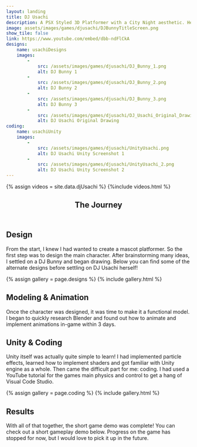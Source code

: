 ```yaml
---
layout: landing
title: DJ Usachi
description: A PSX Styled 3D Platformer with a City Night aesthetic. Help Usachi try to collect all of her missing vinyls!
image: assets/images/games/djusachi/DJBunnyTitleScreen.png
show_tile: false
link: https://www.youtube.com/embed/dbb-ndFlCkA
designs:
    name: usachiDesigns
    images:
        -
            src: /assets/images/games/djusachi/DJ_Bunny_1.png
            alt: DJ Bunny 1
        -
            src: /assets/images/games/djusachi/DJ_Bunny_2.png
            alt: DJ Bunny 2
        -
            src: /assets/images/games/djusachi/DJ_Bunny_3.png
            alt: DJ Bunny 3
        -
            src: /assets/images/games/djusachi/DJ_Usachi_Original_Drawing.png
            alt: DJ Usachi Original Drawing
coding:
    name: usachiUnity
    images:
        -
            src: /assets/images/games/djusachi/UnityUsachi.png
            alt: DJ Usachi Unity Screenshot 1
        -
            src: /assets/images/games/djusachi/UnityUsachi_2.png
            alt: DJ Usachi Unity Screenshot 2
---
```

{% assign videos = site.data.djUsachi %}
{%include videos.html %}

<!-- One -->
<section id="one">
    <div class="inner">
        <header class="major">
            <h1>The Journey</h1>
        </header>
        <h2 id="design">Design</h2>
        <p>From the start, I knew I had wanted to create a mascot platformer. So the first step was to design the main character. After brainstorming many ideas, I settled on a DJ Bunny and began drawing. Below you can find some of the alternate designs before settling on DJ Usachi herself!</p>
        {% assign gallery = page.designs %}
        {% include gallery.html %}
        <h2 id="modeling">Modeling & Animation</h2>
        <!-- Use the span image left or right classes to put a single image down. -->
        <p><span class="image left"><img src="{% link assets/images/games/djusachi/DJ_Usachi_Original_Blender_Model.png %}" alt="" /></span>Once the character was designed, it was time to make it a functional model. I began to quickly research Blender and found out how to animate and implement animations in-game within 3 days.</p>
        <!-- Add the "clear: left or right or both" style to force a new section to move below a floating image -->
        <h2 id="coding" style="clear: left">Unity & Coding</h2>
        <p>Unity itself was actually quite simple to learn! I had implemented particle effects, learned how to implement shaders and got familiar with Unity engine as a whole. Then came the difficult part for me: coding. I had used a YouTube tutorial for the games main physics and control to get a hang of Visual Code Studio. </p>
        {% assign gallery = page.coding %}
        {% include gallery.html %}
        <h2 id="results">Results</h2>
        <p>With all of that together, the short game demo was complete! You can check out a short gameplay demo below. Progress on the game has stopped for now, but I would love to pick it up in the future.</p>
    </div>
<section>